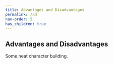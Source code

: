 ```yaml
---
title: Advantages and Disadvantages
permalink: /ad
nav-order: 5
has_children: true
---
```


## Advantages and Disadvantages

Some neat character building.
